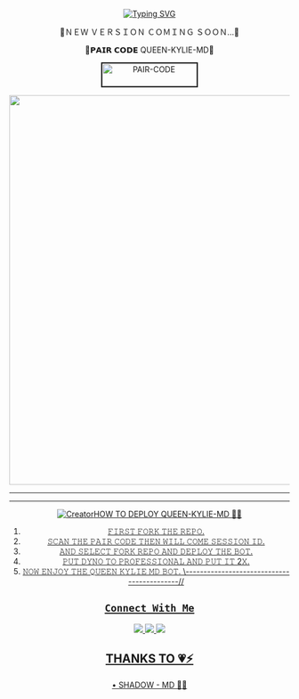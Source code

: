 
<div align="center">

     
 [![Typing SVG](https://readme-typing-svg.herokuapp.com?font=Rockstar-ExtraBold&color=F01&lines=QUEEN+KYLIE+MD+WATSAPP+BOT)](https://git.io/typing-svg)

📍ＮＥＷ ＶＥＲＳＩＯＮ ＣＯＭＩＮＧ ＳＯＯＮ...📍

📍𝗣𝗔𝗜𝗥 𝗖𝗢𝗗𝗘 QUEEN-KYLIE-MD📍

<a href="https://pair-web-public.koyeb.app/"><img src="https://i.ibb.co/5BGSVZw/pair-code-btn-zusyco.png" alt="PAIR-CODE" border="2" width="170" height="41" ></a>


  <p align="center">
<a href="https://github.com/QUEEN-KYLIE-MD-01/QUEEN-KYLIE-MD/new/main">
    <img src="https://i.ibb.co/tCkmbMx/IMG-20240913-WA0041.jpg"  width="700px">
</a>
<hr>

<hr>

  <p align="center">
<a href="#"><img title="Creator" src="https://img.shields.io/badge/Creator-Sahas Tech-red.svg?style=for-the-badge&logo=github"></
     
## HOW TO DEPLOY QUEEN-KYLIE-MD 👨‍💻

1) 𝙵𝙸𝚁𝚂𝚃 𝙵𝙾𝚁𝙺 𝚃𝙷𝙴 𝚁𝙴𝙿𝙾.
2) 𝚂𝙲𝙰𝙽 𝚃𝙷𝙴 𝙿𝙰𝙸𝚁 𝙲𝙾𝙳𝙴 𝚃𝙷𝙴𝙽 𝚆𝙸𝙻𝙻 𝙲𝙾𝙼𝙴 𝚂𝙴𝚂𝚂𝙸𝙾𝙽 𝙸𝙳.
4) 𝙰𝙽𝙳 𝚂𝙴𝙻𝙴𝙲𝚃 𝙵𝙾𝚁𝙺 𝚁𝙴𝙿𝙾 𝙰𝙽𝙳 𝙳𝙴𝙿𝙻𝙾𝚈 𝚃𝙷𝙴 𝙱𝙾𝚃.
5) 𝙿𝚄𝚃 𝙳𝚈𝙽𝙾 𝚃𝙾 𝙿𝚁𝙾𝙵𝙴𝚂𝚂𝙸𝙾𝙽𝙰𝙻 𝙰𝙽𝙳 𝙿𝚄𝚃 𝙸𝚃 2𝚇.
6) 𝙽𝙾𝚆 𝙴𝙽𝙹𝙾𝚈 𝚃𝙷𝙴 𝚀𝚄𝙴𝙴𝙽 𝙺𝚈𝙻𝙸𝙴 𝙼𝙳 𝙱𝙾𝚃.
\\-------------------------------------------//

## ```Connect With Me```
<p align="center">
<a href="https://wa.me/94765527900"><img src="https://img.shields.io/badge/Contact Sahas Tech-25D366?style=for-the-badge&logo=whatsapp&logoColor=white" />
<a href="https://chat.whatsapp.com/Jx2dvOAzNaO3vm5bwVglyC"><img src="https://img.shields.io/badge/Join Official GC-25D366?style=for-the-badge&logo=whatsapp&logoColor=white" />
<a href="https://www.youtube.com/@uwtechshow"><img src="https://img.shields.io/badge/Subscribe UW TECH SHOW-ff0000?style=for-the-badge&logo=youtube&logoColor=ff000000&link=https://youtube.com/@DGXeon" /><br>
</p>
     
## THANKS TO 💗⚡

• SHADOW - MD 📍💯

